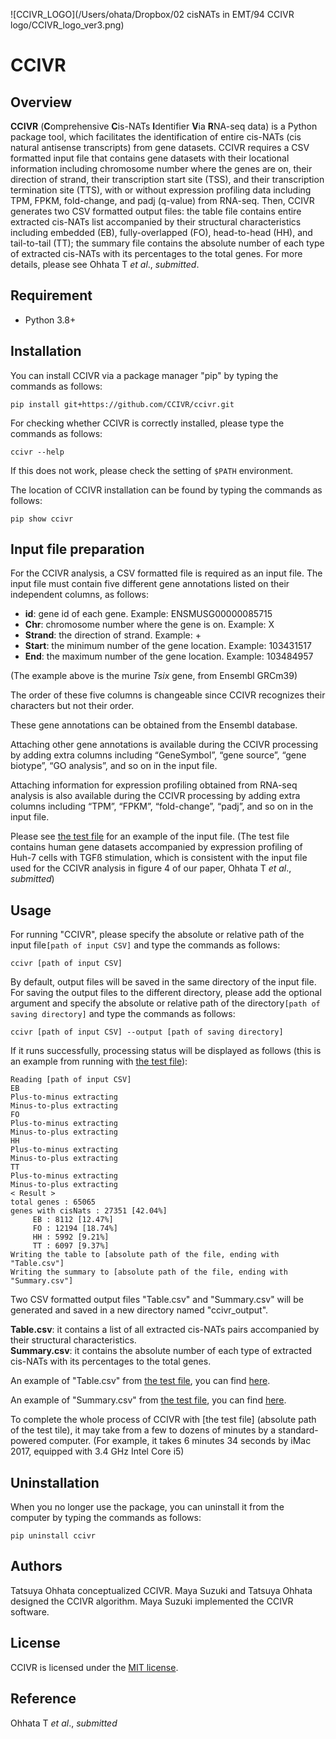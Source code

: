 ![CCIVR_LOGO](/Users/ohata/Dropbox/02 cisNATs in EMT/94 CCIVR logo/CCIVR_logo_ver3.png)


# CCIVR

## Overview
**CCIVR** (**C**omprehensive **C**is-NATs **I**dentifier **V**ia **R**NA-seq data) is a Python package tool, which facilitates the identification of entire cis-NATs (cis natural antisense transcripts) from gene datasets. CCIVR requires a CSV formatted input file that contains gene datasets with their locational information including chromosome number where the genes are on, their direction of strand, their transcription start site (TSS), and their transcription termination site (TTS), with or without expression profiling data including TPM, FPKM, fold-change, and padj (q-value) from RNA-seq. Then, CCIVR generates two CSV formatted output files: the table file contains entire extracted cis-NATs list accompanied by their structural characteristics including embedded (EB), fully-overlapped (FO), head-to-head (HH), and tail-to-tail (TT); the summary file contains the absolute number of each type of extracted cis-NATs with its percentages to the total genes. For more details, please see Ohhata T *et al*., *submitted*.

## Requirement

* Python 3.8+

## Installation

You can install CCIVR via a package manager "pip" by typing the commands as follows:  

```
pip install git+https://github.com/CCIVR/ccivr.git
```  

For checking whether CCIVR is correctly installed, please type the commands as follows:

```
ccivr --help
```
If this does not work, please check the setting of `$PATH` environment. 


The location of CCIVR installation can be found by typing the commands as follows:

```
pip show ccivr
``` 

## Input file preparation
For the CCIVR analysis, a CSV formatted file is required as an input file. The input file must contain five different gene annotations listed on their independent columns, as follows: 

- **id**: gene id of each gene. Example: ENSMUSG00000085715   
- **Chr**: chromosome number where the gene is on. Example: X
- **Strand**: the direction of strand. Example: +
- **Start**: the minimum number of the gene location. Example: 103431517
- **End**: the maximum number of the gene location. Example: 103484957

(The example above is the murine *Tsix* gene, from Ensembl GRCm39)  

The order of these five columns is changeable since CCIVR recognizes their characters but not their order.

These gene annotations can be obtained from the Ensembl database. 

Attaching other gene annotations is available during the CCIVR processing by adding extra columns including “GeneSymbol”, “gene source”, “gene biotype”, “GO analysis”, and so on in the input file.

Attaching information for expression profiling obtained from RNA-seq analysis is also available during the CCIVR processing by adding extra columns including “TPM”, “FPKM”, “fold-change”, “padj”, and so on in the input file. 

Please see [the test file](https://github.com/CCIVR/ccivr/blob/main/data/TGF_test-data_ver2.csv) for an example of the input file. 
(The test file contains human gene datasets accompanied by expression profiling of Huh-7 cells with TGFß
stimulation, which is consistent with the input file used for the CCIVR analysis in figure 4 of our paper, Ohhata T *et al*., *submitted*)


## Usage

For running "CCIVR", please specify the absolute or relative path of the input file```[path of input CSV]``` and type the commands as follows:

```
ccivr [path of input CSV] 
```

By default, output files will be saved in the same directory of the input file. For saving the output files to the different directory, please add the optional argument and specify the absolute or relative path of the directory```[path of saving directory]``` and type the commands as follows:

```
ccivr [path of input CSV] --output [path of saving directory]
```

If it runs successfully, processing status will be displayed as follows (this is an example from running with [the test file](https://github.com/CCIVR/ccivr/blob/main/data/TGF_test-data_ver2.csv)):

```
Reading [path of input CSV]
EB
Plus-to-minus extracting
Minus-to-plus extracting
FO
Plus-to-minus extracting
Minus-to-plus extracting
HH
Plus-to-minus extracting
Minus-to-plus extracting
TT
Plus-to-minus extracting
Minus-to-plus extracting
< Result >
total genes : 65065
genes with cisNats : 27351 [42.04%]
     EB : 8112 [12.47%]
     FO : 12194 [18.74%]
     HH : 5992 [9.21%]
     TT : 6097 [9.37%]
Writing the table to [absolute path of the file, ending with "Table.csv"]
Writing the summary to [absolute path of the file, ending with "Summary.csv"]
```

Two CSV formatted output files "Table.csv" and "Summary.csv" will be generated and saved in a new directory named "ccivr_output".  

**Table.csv**: it contains a list of all extracted cis-NATs pairs accompanied by their structural characteristics.  
**Summary.csv**: it contains the absolute number of each type of extracted cis-NATs with its percentages to the total genes. 

An example of "Table.csv" from  [the test file](https://github.com/CCIVR/ccivr/blob/main/data/TGF_test-data_ver2.csv), you can find [here](https://github.com/CCIVR/ccivr/blob/main/data/ccivr_output/Table.csv).

An example of "Summary.csv" from  [the test file](https://github.com/CCIVR/ccivr/blob/main/data/TGF_test-data_ver2.csv), you can find [here](https://github.com/CCIVR/ccivr/blob/main/data/ccivr_output/Summary.csv).



To complete the whole process of CCIVR with [the test file] (absolute path of the test tile), it may take from a few to dozens of minutes by a standard-powered computer. (For example, it takes 6 minutes 34 seconds by iMac 2017, equipped with 3.4 GHz Intel Core i5)

## Uninstallation
When you no longer use the package, you can uninstall it from the computer by typing the commands as follows:

```
pip uninstall ccivr
```

## Authors
Tatsuya Ohhata conceptualized CCIVR. Maya Suzuki and Tatsuya Ohhata designed the CCIVR algorithm. Maya Suzuki implemented the CCIVR software.

## License
CCIVR is licensed under the [MIT license](https://en.wikipedia.org/wiki/MIT_License).

## Reference
Ohhata T *et al*., *submitted*
